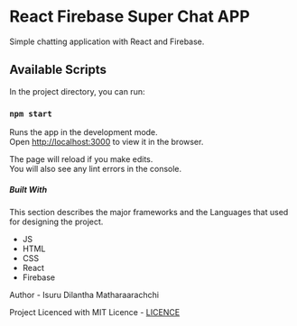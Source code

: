 # React Firebase Super Chat APP

Simple chatting application with React and Firebase.


## Available Scripts

In the project directory, you can run:

### `npm start`

Runs the app in the development mode.<br />
Open [http://localhost:3000](http://localhost:3000) to view it in the browser.

The page will reload if you make edits.<br />
You will also see any lint errors in the console.

##### Built With

This section describes the major frameworks and the Languages that used for designing the project.

- JS
- HTML
- CSS
- React
- Firebase

Author -
Isuru Dilantha Matharaarachchi

Project Licenced with MIT Licence - [LICENCE](LICENCE)
